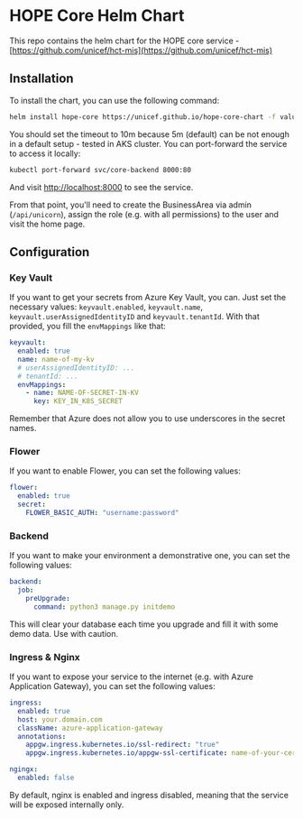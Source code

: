 # HOPE Core Helm Chart

This repo contains the helm chart for the HOPE core service - [https://github.com/unicef/hct-mis](https://github.com/unicef/hct-mis)

## Installation

To install the chart, you can use the following command:

```bash
helm install hope-core https://unicef.github.io/hope-core-chart -f values.yaml --timeout 10m0s
```

You should set the timeout to 10m because 5m (default) can be not enough in a default setup - tested in AKS cluster.
You can port-forward the service to access it locally:

```bash
kubectl port-forward svc/core-backend 8000:80
```

And visit [http://localhost:8000](http://localhost:8000) to see the service.

From that point, you'll need to create the BusinessArea via admin (`/api/unicorn`), assign the role (e.g. with all permissions) to the user and visit the home page.

## Configuration

### Key Vault

If you want to get your secrets from Azure Key Vault, you can. Just set the necessary values: `keyvault.enabled`, `keyvault.name`, `keyvault.userAssignedIdentityID` and `keyvault.tenantId`. With that provided, you fill the `envMappings` like that:

```yaml
keyvault:
  enabled: true
  name: name-of-my-kv
  # userAssignedIdentityID: ...
  # tenantId: ...
  envMappings:
    - name: NAME-OF-SECRET-IN-KV
      key: KEY_IN_K8S_SECRET
```

Remember that Azure does not allow you to use underscores in the secret names.

### Flower

If you want to enable Flower, you can set the following values:

```yaml
flower:
  enabled: true
  secret:
    FLOWER_BASIC_AUTH: "username:password"
```

### Backend

If you want to make your environment a demonstrative one, you can set the following values:

```yaml
backend:
  job:
    preUpgrade:
      command: python3 manage.py initdemo
```

This will clear your database each time you upgrade and fill it with some demo data. Use with caution.

### Ingress & Nginx

If you want to expose your service to the internet (e.g. with Azure Application Gateway), you can set the following values:

```yaml
ingress:
  enabled: true
  host: your.domain.com
  className: azure-application-gateway
  annotations:
    appgw.ingress.kubernetes.io/ssl-redirect: "true"
    appgw.ingress.kubernetes.io/appgw-ssl-certificate: name-of-your-cert

ngingx:
  enabled: false
```

By default, nginx is enabled and ingress disabled, meaning that the service will be exposed internally only.